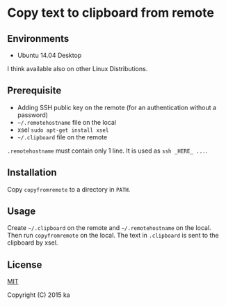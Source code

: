 # Copy text to clipboard from remote

## Environments

* Ubuntu 14.04 Desktop

I think available also on other Linux Distributions.

## Prerequisite

* Adding SSH public key on the remote (for an authentication without a password)
* `~/.remotehostname` file on the local
* xsel `sudo apt-get install xsel`
* `~/.clipboard` file on the remote

`.remotehostname` must contain only 1 line. It is used as `ssh _HERE_ ...`.

## Installation

Copy `copyfromremote` to a directory in `PATH`.

## Usage

Create `~/.clipboard` on the remote and `~/.remotehostname` on the local. Then run `copyfromremote` on the local. The text in `.clipboard` is sent to the clipboard by xsel.

## License

[MIT](http://opensource.org/licenses/MIT)

Copyright (C) 2015 ka
